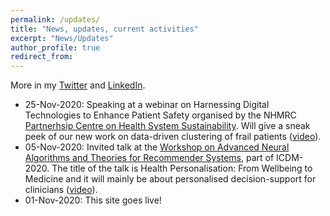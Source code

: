 ```yaml
---
permalink: /updates/
title: "News, updates, current activities"
excerpt: "News/Updates"
author_profile: true
redirect_from: 
---
```


More in my <a href="https://twitter.com/slavaxx" target=_blank>Twitter</a> and <a href="https://www.linkedin.com/in/shlomoberkovsky/" target=_blank>LinkedIn</a>.


<ul>
  <li> 25-Nov-2020: Speaking at a webinar on Harnessing Digital Technologies to Enhance Patient Safety organised by the NHMRC <a href="https://www.healthsystemsustainability.com.au/" target=_blank>Partnerhsip Centre on Health System Sustainability</a>. Will give a sneak peek of our new work on data-driven clustering of frail patients (<a href="https://www.youtube.com/watch?v=ItHU0EdTvJI" target=_blank>video</a>).
  <li> 05-Nov-2020: Invited talk at the <a href="https://datasj.github.io/" target=_blank>Workshop on Advanced Neural Algorithms and Theories for Recommender Systems</a>, part of ICDM-2020. The title of the talk is Health Personalisation: From Wellbeing to Medicine and it will mainly be about personalised decision-support for clinicians (<a href="https://youtu.be/UIjFACZrqg4" target=_blank>video</a>).</li>
  <li> 01-Nov-2020: This site goes live!</li>
</ul>
